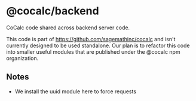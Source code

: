 # @cocalc/backend

CoCalc code shared across backend server code.

This code is part of https://github.com/sagemathinc/cocalc and isn't currently designed to be used standalone. Our plan is to refactor this code into smaller useful modules that are published under the @cocalc npm organization.

## Notes

- We install the uuid module here to force requests
